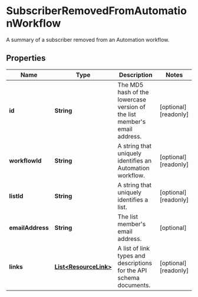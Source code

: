 

# SubscriberRemovedFromAutomationWorkflow

A summary of a subscriber removed from an Automation workflow.

## Properties

| Name | Type | Description | Notes |
|------------ | ------------- | ------------- | -------------|
|**id** | **String** | The MD5 hash of the lowercase version of the list member&#39;s email address. |  [optional] [readonly] |
|**workflowId** | **String** | A string that uniquely identifies an Automation workflow. |  [optional] [readonly] |
|**listId** | **String** | A string that uniquely identifies a list. |  [optional] [readonly] |
|**emailAddress** | **String** | The list member&#39;s email address. |  [optional] |
|**links** | [**List&lt;ResourceLink&gt;**](ResourceLink.md) | A list of link types and descriptions for the API schema documents. |  [optional] [readonly] |



